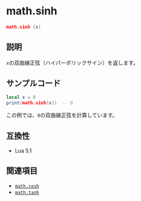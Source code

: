 # math.sinh

```lua
math.sinh (x)
```

## 説明

`x`の双曲線正弦（ハイパーボリックサイン）を返します。

## サンプルコード

```lua
local x = 0
print(math.sinh(x))  -- 0
```

この例では、`0`の双曲線正弦を計算しています。

## 互換性

- Lua 5.1

## 関連項目

- [`math.cosh`](cosh.md)
- [`math.tanh`](tanh.md)